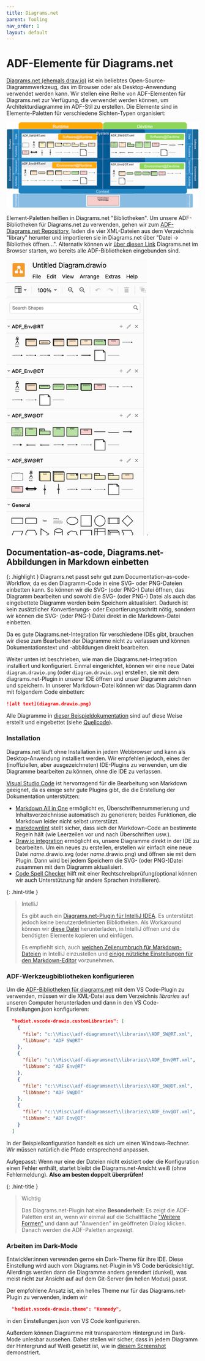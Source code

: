 ```yaml
---
title: Diagrams.net
parent: Tooling
nav_order: 1
layout: default
---
```


# ADF-Elemente für Diagrams.net

[Diagrams.net (ehemals draw.io)](https://www.diagrams.net/) ist ein beliebtes Open-Source-Diagrammwerkzeug, das im Browser oder als Desktop-Anwendung verwendet werden kann.
Wir stellen eine Reihe von ADF-Elementen für Diagrams.net zur Verfügung, die verwendet werden können, um Architekturdiagramme im ADF-Stil zu erstellen. Die Elemente sind in Elemente-Paletten für verschiedene Sichten-Typen organisiert:

![Paletten für verschiedene Ansichten](assets/dimensions-palettes.png)

Element-Paletten heißen in Diagrams.net "Bibliotheken". Um unsere ADF-Bibliotheken für Diagrams.net zu verwenden, gehen wir zum [ADF-Diagrams.net Repository](https://github.com/architecture-decomposition-framework/adf-diagramsnet), laden die vier XML-Dateien aus dem Verzeichnis "library" herunter und importieren sie in Diagrams.net über "Datei -> Bibliothek öffnen...". Alternativ können wir [über diesen Link](https://app.diagrams.net/?splash=0&libs=general&clibs=Uhttps%3A%2F%2Fraw.githubusercontent.com%2Farchitecture-decomposition-framework%2Fadf-diagramsnet%2Fmain%2Flibraries%2FADF_SW%40RT.xml;Uhttps%3A%2F%2Fraw.githubusercontent.com%2Farchitecture-decomposition-framework%2Fadf-diagramsnet%2Fmain%2Flibraries%2FADF_Env%40RT.xml;Uhttps%3A%2F%2Fraw.githubusercontent.com%2Farchitecture-decomposition-framework%2Fadf-diagramsnet%2Fmain%2Flibraries%2FADF_SW%40DT.xml;Uhttps%3A%2F%2Fraw.githubusercontent.com%2Farchitecture-decomposition-framework%2Fadf-diagramsnet%2Fmain%2Flibraries%2FADF_Env%40DT.xml) Diagrams.net im Browser starten, wo bereits alle ADF-Bibliotheken eingebunden sind.

![Paletten in draw.io](assets/palettes.png).

## Documentation-as-code, Diagrams.net-Abbildungen in Markdown einbetten

{: .highlight }
Diagrams.net passt sehr gut zum Documentation-as-code-Workflow, da es den Diagramm-Code in eine SVG- oder PNG-Dateien einbetten kann. So können wir die SVG- (oder PNG-) Datei öffnen, das Diagramm bearbeiten und sowohl die SVG- (oder PNG-) Datei als auch das eingebettete Diagramm werden beim Speichern aktualisiert. Dadurch ist kein zusätzlicher Konvertierungs- oder Exportierungsschritt nötig, sondern wir können die SVG- (oder PNG-) Datei direkt in die Markdown-Datei einbetten.

Da es gute Diagrams.net-Integration für verschiedene IDEs gibt, brauchen wir diese zum Bearbeiten der Diagramme nicht zu verlassen und können Dokumentationstext und -abbildungen direkt bearbeiten.

Weiter unten ist beschrieben, wie man die Diagrams.net-Integration installiert und konfiguriert. Einmal eingerichtet, können wir eine neue Datei `diagram.drawio.png` (oder `diagram.drawio.svg`) erstellen, sie mit dem diagrams.net-Plugin in unserer IDE öffnen und unser Diagramm zeichnen und speichern. In unserer Markdown-Datei können wir das Diagramm dann mit folgendem Code einbetten:

```markdown
![alt text](diagram.drawio.png)
```

Alle Diagramme in [dieser Beispieldokumentation](https://github.com/neshanjo/what2eat/blob/with-cache/doc/architecture-documentation.md) sind auf diese Weise erstellt und eingebettet (siehe [Quellcode](https://raw.githubusercontent.com/neshanjo/what2eat/refs/heads/with-cache/doc/architecture-documentation.md)).

### Installation

Diagrams.net läuft ohne Installation in jedem Webbrowser und kann als Desktop-Anwendung installiert werden. Wir empfehlen jedoch, eines der (inoffiziellen, aber ausgezeichneten) IDE-Plugins zu verwenden, um die Diagramme bearbeiten zu können, ohne die IDE zu verlassen.

 [Visual Studio Code](https://code.visualstudio.com/) ist hervorragend für die Bearbeitung von Markdown geeignet, da es einige sehr gute Plugins gibt, die die Erstellung der Dokumentation unterstützen:

- [Markdown All in One](https://marketplace.visualstudio.com/items?itemName=yzhang.markdown-all-in-one) ermöglicht es, Überschriftennummerierung und Inhaltsverzeichnisse automatisch zu generieren; beides Funktionen, die Markdown leider nicht selbst unterstützt.
- [markdownlint](https://marketplace.visualstudio.com/items?itemName=DavidAnson.vscode-markdownlint) stellt sicher, dass sich der Markdown-Code an bestimmte Regeln hält (wie Leerzeilen vor und nach Überschriften usw.).
- [Draw.io integration](https://marketplace.visualstudio.com/items?itemName=hediet.vscode-drawio) ermöglicht es, unsere Diagramme direkt in der IDE zu bearbeiten. Um ein neues zu erstellen, erstellen wir einfach eine neue Datei *name*.drawio.svg (oder *name*.drawio.png) und öffnen sie mit dem Plugin. Dann wird bei jedem Speichern die SVG- (oder PNG-)Datei zusammen mit dem Diagramm aktualisiert.
- [Code Spell Checker](https://marketplace.visualstudio.com/items?itemName=streetsidesoftware.code-spell-checker) hilft mit einer Rechtschreibprüfung(optional können wir auch Unterstützung für andere Sprachen installieren).

{: .hint-title }
> IntelliJ
>
> Es gibt auch ein [Diagrams.net-Plugin für IntelliJ IDEA](https://plugins.jetbrains.com/plugin/15635-diagrams-net-integration). Es unterstützt jedoch keine benutzerdefinierten Bibliotheken. Als Workaround können wir [diese Datei](https://github.com/architecture-decomposition-framework/adf-diagramsnet/blob/main/source/ADF.drawio) herunterladen, in IntelliJ öffnen und die benötigten Elemente kopieren und einfügen.
>
> Es empfiehlt sich, auch [weichen Zeilenumbruch für Markdown-Dateien](assets/intellij-markdown-softwrap.png) in IntelliJ einzustellen und [einige nützliche Einstellungen für den Markdown-Editor](pages/views/tooling/assets/intellij-markdown-editor-settings.png) vorzunehmen.

### ADF-Werkzeugbibliotheken konfigurieren

Um die [ADF-Bibliotheken für diagrams.net](https://github.com/architecture-decomposition-framework/adf-diagramsnet) mit dem VS Code-Plugin zu verwenden, müssen wir die XML-Datei aus dem Verzeichnis *libraries* auf unseren Computer herunterladen und dann in den VS Code-Einstellungen.json konfigurieren:

```json
  "hediet.vscode-drawio.customLibraries": [
    {
      "file": "c:\\Misc\\adf-diagramsnet\\libraries\\ADF_SW@RT.xml",
      "libName": "ADF SW@RT"
    },
    {
      "file": "c:\\Misc\\adf-diagramsnet\\libraries\\ADF_Env@RT.xml",
      "libName": "ADF Env@RT"
    },
    {
      "file": "c:\\Misc\\adf-diagramsnet\\libraries\\ADF_SW@DT.xml",
      "libName": "ADF SW@DT"
    },
    {
      "file": "c:\\Misc\\adf-diagramsnet\\libraries\\ADF_Env@DT.xml",
      "libName": "ADF Env@DT"
    }
  ]
```

In der Beispielkonfiguration handelt es sich um einen Windows-Rechner. Wir müssen natürlich die Pfade entsprechend anpassen.

Aufgepasst: Wenn nur eine der Dateien nicht existiert oder die Konfiguration einen Fehler enthält, startet bleibt die Diagrams.net-Ansicht weiß (ohne Fehlermeldung). **Also am besten doppelt überprüfen!**

{: .hint-title }
> Wichtig
>
> Das Diagrams.net-Plugin hat eine **Besonderheit**: Es zeigt die ADF-Paletten erst an, wenn wir einmal auf die Schaltfläche ["Weitere Formen"](assets/more_shapes.png) und dann auf "Anwenden" im geöffneten Dialog klicken. Danach werden die ADF-Paletten angezeigt.

### Arbeiten im Dark-Mode

Entwickler:innen verwenden gerne ein Dark-Theme für ihre IDE. Diese Einstellung wird auch vom Diagrams.net-Plugin in VS Code berücksichtigt. Allerdings werden dann die Diagramme anders gerendert (dunkel), was meist nicht zur Ansicht auf auf dem Git-Server (im hellen Modus) passt.

Der empfohlene Ansatz ist, ein helles Theme nur für das Diagrams.net-Plugin zu verwenden, indem wir

```json
  "hediet.vscode-drawio.theme": "Kennedy",
```

in den Einstellungen.json von VS Code konfigurieren.

Außerdem können Diagramme mit transparentem Hintergrund im Dark-Mode unlesbar aussehen. Daher stellen wir sicher, dass in jedem Diagramm der Hintergrund auf Weiß gesetzt ist, wie in [diesem Screenshot](assets/digramsnet_darkmode_fix.png) demonstriert.
